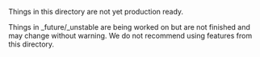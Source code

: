 Things in this directory are not yet production ready.

Things in _future/_unstable are being worked on but are not finished and may change without
warning. We do not recommend using features from this directory.
